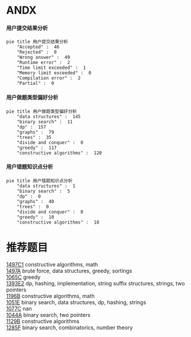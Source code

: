 # ANDX

<!-- tabs:start -->



#### **用户提交结果分析**

```mermaid
pie title 用户提交结果分析
    "Accepted" :  46
    "Rejected" :  0
    "Wrong answer" :  49
    "Runtime error" :  2
    "Time limit exceeded" :  1
    "Memory limit exceeded" :  0
    "Compilation error" :  2
    "Partial" :  0
```

#### **用户做题类型偏好分析**

```mermaid
pie title 用户做题类型偏好分析
    "data structures" :  145
    "binary search" :  11
    "dp" :  157
    "graphs" :  79
    "trees" :  35
    "divide and conquer" :  0
    "greedy" :  117
    "constructive algorithms" :  120
```
#### **用户错题知识点分析**

```mermaid
pie title 用户错题知识点分析
    "data structures" :  1
    "binary search" :  5
    "dp" :  0
    "graphs" :  40
    "trees" :  0
    "divide and conquer" :  0
    "greedy" :  10
    "constructive algorithms" :  18
```



<!-- tabs:end -->
# 推荐题目
[1497C1](https://codeforces.com/contest/1497C/problem/1)		constructive algorithms,
                        math		  
[1497A](https://codeforces.com/contest/1497/problem/A)		brute force,
                        data structures,
                        greedy,
                        sortings		  
[1065C](https://codeforces.com/contest/1065/problem/C)		greedy		  
[1393E2](https://codeforces.com/contest/1393E/problem/2)		dp,
                        hashing,
                        implementation,
                        string suffix structures,
                        strings,
                        two pointers		  
[1196B](https://codeforces.com/contest/1196/problem/B)		constructive algorithms,
                        math		  
[1051E](https://codeforces.com/contest/1051/problem/E)		binary search,
                        data structures,
                        dp,
                        hashing,
                        strings		  
[1077C](https://codeforces.com/contest/1077/problem/C)		nan		  
[1044A](https://codeforces.com/contest/1044/problem/A)		binary search,
                        two pointers		  
[1129B](https://codeforces.com/contest/1129/problem/B)		constructive algorithms		  
[1285F](https://codeforces.com/contest/1285/problem/F)		binary search,
                        combinatorics,
                        number theory		  
